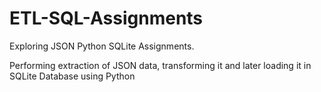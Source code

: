 # ETL-SQL-Assignments
Exploring JSON Python SQLite Assignments.

Performing extraction of JSON data, transforming it and later loading it in SQLite Database using Python
